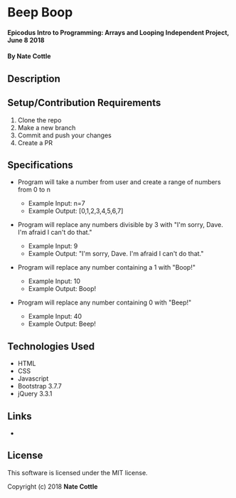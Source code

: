 # Beep Boop

#### Epicodus Intro to Programming: Arrays and Looping Independent Project, June 8 2018

#### By Nate Cottle

## Description



## Setup/Contribution Requirements

1. Clone the repo
1. Make a new branch
1. Commit and push your changes
1. Create a PR

## Specifications

* Program will take a number from user and create a range of numbers from 0 to n
  * Example Input: n=7
  * Example Output: [0,1,2,3,4,5,6,7]

* Program will replace any numbers divisible by 3 with "I'm sorry, Dave. I'm afraid I can't do that."
  * Example Input: 9
  * Example Output: "I'm sorry, Dave. I'm afraid I can't do that."

* Program will replace any number containing a 1 with "Boop!"
  * Example Input: 10
  * Example Output: Boop!

* Program will replace any number containing 0 with "Beep!"
  * Example Input: 40
  * Example Output: Beep!


## Technologies Used

* HTML
* CSS
* Javascript
* Bootstrap 3.7.7
* jQuery 3.3.1

## Links

*

## License

This software is licensed under the MIT license.

Copyright (c) 2018 **Nate Cottle**
